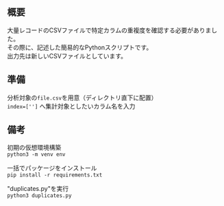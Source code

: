 ## 概要
大量レコードのCSVファイルで特定カラムの重複度を確認する必要がありました。<br>
その際に、記述した簡易的なPythonスクリプトです。<br>
出力先は新しいCSVファイルとしています。

## 準備

分析対象の`file.csv`を用意（ディレクトリ直下に配置）<br>
`index=['']` へ集計対象としたいカラム名を入力

## 備考
初期の仮想環境構築<br>
`python3 -m venv env`

一括でパッケージをインストール<br>
`pip install -r requirements.txt`
 
 "duplicates.py"を実行<br>
`python3 duplicates.py`
